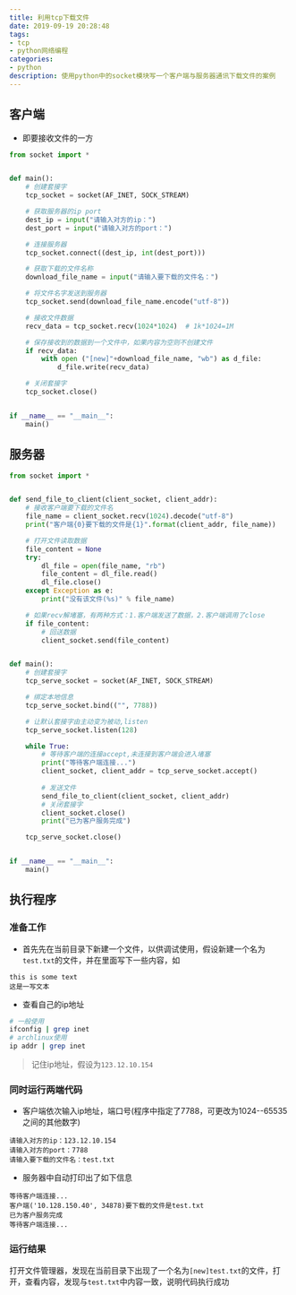 ```yaml
---
title: 利用tcp下载文件
date: 2019-09-19 20:28:48
tags:
- tcp
- python网络编程
categories:
- python
description: 使用python中的socket模块写一个客户端与服务器通讯下载文件的案例
---
```


<!--more-->

## 客户端
* 即要接收文件的一方
```py
from socket import *


def main():
    # 创建套接字
    tcp_socket = socket(AF_INET, SOCK_STREAM)

    # 获取服务器的ip port
    dest_ip = input("请输入对方的ip：")
    dest_port = input("请输入对方的port：")

    # 连接服务器
    tcp_socket.connect((dest_ip, int(dest_port)))

    # 获取下载的文件名称
    download_file_name = input("请输入要下载的文件名：")

    # 将文件名字发送到服务器
    tcp_socket.send(download_file_name.encode("utf-8"))

    # 接收文件数据
    recv_data = tcp_socket.recv(1024*1024)  # 1k*1024=1M

    # 保存接收到的数据到一个文件中，如果内容为空则不创建文件
    if recv_data:
        with open ("[new]"+download_file_name, "wb") as d_file:
            d_file.write(recv_data)

    # 关闭套接字
    tcp_socket.close()


if __name__ == "__main__":
    main()
```

## 服务器
```py
from socket import *


def send_file_to_client(client_socket, client_addr):
    # 接收客户端要下载的文件名
    file_name = client_socket.recv(1024).decode("utf-8")
    print("客户端{0}要下载的文件是{1}".format(client_addr, file_name))

    # 打开文件读取数据
    file_content = None
    try:
        dl_file = open(file_name, "rb")
        file_content = dl_file.read()
        dl_file.close()
    except Exception as e:
        print("没有该文件(%s)" % file_name)

    # 如果recv解堵塞，有两种方式：1.客户端发送了数据，2.客户端调用了close
    if file_content:
        # 回送数据
        client_socket.send(file_content)


def main():
    # 创建套接字
    tcp_serve_socket = socket(AF_INET, SOCK_STREAM)

    # 绑定本地信息
    tcp_serve_socket.bind(("", 7788))

    # 让默认套接字由主动变为被动,listen
    tcp_serve_socket.listen(128)

    while True:
        # 等待客户端的连接accept,未连接到客户端会进入堵塞
        print("等待客户端连接...")
        client_socket, client_addr = tcp_serve_socket.accept()
        
        # 发送文件
        send_file_to_client(client_socket, client_addr)
        # 关闭套接字
        client_socket.close()
        print("已为客户服务完成")

    tcp_serve_socket.close()


if __name__ == "__main__":
    main()
```

## 执行程序
### 准备工作
* 首先先在当前目录下新建一个文件，以供调试使用，假设新建一个名为`test.txt`的文件，并在里面写下一些内容，如
```
this is some text
这是一写文本
```

* 查看自己的ip地址
```bash
# 一般使用
ifconfig | grep inet
# archlinux使用
ip addr | grep inet
```

> 记住ip地址，假设为`123.12.10.154`

### 同时运行两端代码
* 客户端依次输入ip地址，端口号(程序中指定了7788，可更改为1024--65535之间的其他数字)
```
请输入对方的ip：123.12.10.154
请输入对方的port：7788
请输入要下载的文件名：test.txt
```

* 服务器中自动打印出了如下信息
```
等待客户端连接...
客户端('10.128.150.40', 34878)要下载的文件是test.txt
已为客户服务完成
等待客户端连接...
```

### 运行结果
打开文件管理器，发现在当前目录下出现了一个名为`[new]test.txt`的文件，打开，查看内容，发现与`test.txt`中内容一致，说明代码执行成功
